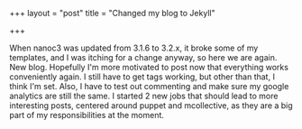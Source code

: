+++
layout = "post"
title = "Changed my blog to Jekyll"

+++

When nanoc3 was updated from 3.1.6 to 3.2.x, it broke some of my templates, and I was itching for a change anyway, so here we are again. New blog. Hopefully I'm more motivated to post now that everything works conveniently again. I still have to get tags working, but other than that, I think I'm set. Also, I have to test out commenting and make sure my google analytics are still the same.
I started 2 new jobs that should lead to more interesting posts, centered around puppet and mcollective, as they are a big part of my responsibilities at the moment.
